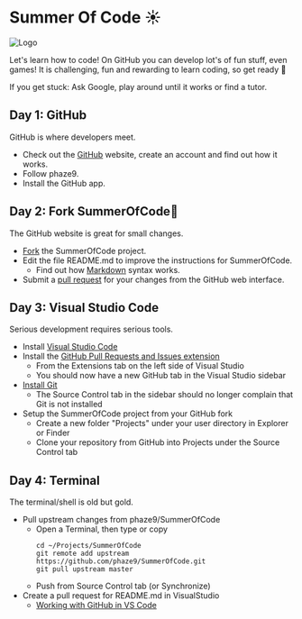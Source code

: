 # Summer Of Code ☀️

![Logo](https://github.com/phaze9/SummerOfCode/blob/master/SummerOfCode.png?raw=true)

Let's learn how to code! On GitHub you can develop lot's of fun stuff, even games! It is challenging, fun and rewarding to learn coding, so get ready 🚀

If you get stuck: Ask Google, play around until it works or find a tutor.

## Day 1: GitHub
GitHub is where developers meet.
- Check out the [GitHub](https://github.com) website, create an account and find out how it works. 
- Follow phaze9.
- Install the GitHub app.

## Day 2: Fork SummerOfCode🍴
The GitHub website is great for small changes.
- [Fork](https://help.github.com/en/github/getting-started-with-github/fork-a-repo) the SummerOfCode project.
- Edit the file README.md to improve the instructions for SummerOfCode. 
  -  Find out how [Markdown](https://guides.github.com/features/mastering-markdown/) syntax works.
- Submit a [pull request](https://help.github.com/en/github/collaborating-with-issues-and-pull-requests/creating-a-pull-request-from-a-fork) for your changes from the GitHub web interface.

## Day 3: Visual Studio Code
Serious development requires serious tools.
- Install [Visual Studio Code](https://code.visualstudio.com/)
- Install the [GitHub Pull Requests and Issues extension](https://marketplace.visualstudio.com/items?itemName=GitHub.vscode-pull-request-github)
  - From the Extensions tab on the left side of Visual Studio
  - You should now have a new GitHub tab in the Visual Studio sidebar
- [Install Git](https://git-scm.com/download/)
  - The Source Control tab in the sidebar should no longer complain that Git is not installed
- Setup the SummerOfCode project from your GitHub fork
  - Create a new folder "Projects" under your user directory in Explorer or Finder
  - Clone your repository from GitHub into Projects under the Source Control tab
  
## Day 4: Terminal
The terminal/shell is old but gold.
- Pull upstream changes from phaze9/SummerOfCode
  - Open a Terminal, then type or copy
    ```  
    cd ~/Projects/SummerOfCode 
    git remote add upstream https://github.com/phaze9/SummerOfCode.git
    git pull upstream master
    ```
  - Push from Source Control tab (or Synchronize) 
- Create a pull request for README.md in VisualStudio 
  - [Working with GitHub in VS Code](https://code.visualstudio.com/docs/editor/github)

